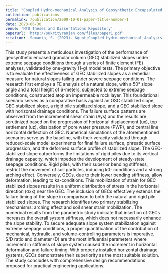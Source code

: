```yaml
---
title: "Coupled Hydro-mechanical Analysis of Geosynthetic Encapsulated Granular Columns (GEC) Stabilized Slope Subjected to Seepage Conditions"
collection: publications
permalink: /publication/2009-10-01-paper-title-number-1
date: 2023-06-30
venue: 'NTU Theses and Dissertations Repository'
paperurl: 'http://sukrityranjan.com/files/paper1.pdf'
citation: 'Samanta, S. (2023). &quot;Coupled Hydro-mechanical Analysis of Geosynthetic Encapsulated Granular Columns (GEC) Stabilized Slope Subjected to Seepage Conditions.&quot; <i>Journal 1</i>. 1(1).'
---
```


This study presents a meticulous investigation of the performance of geosynthetic encased granular column (GEC) stabilized slopes under extreme seepage conditions through a series of finite element (FE) analyses, validated by one-gravity (1-g) model tests. The primary objective is to evaluate the effectiveness of GEC stabilized slopes as a remedial measure for natural slopes failing under severe seepage conditions. The research first employs a FE analysis of a natural slope, with a 50° slope angle and a total height of 6-meters, subjected to extreme seepage conditions, constructed atop an impermeable rock layer. This foundational scenario serves as a comparative basis against an OSC stabilized slope, GEC stabilized slope, a rigid pile stabilized slope, and a GEC stabilized slope with horizontal drainage conditions. The failure surface patterns are observed from the incremental shear strain (Δγs) and the results are scrutinized based on the progression of horizontal displacement (ux), top settlement (uz), dissipation of pore water pressure (PWP), and central line horizontal deflection of GEC. Numerical simulations of the aforementioned scenarios serve as the baseline, with their veracity validated through reduced-scale model experiments for final failure surface, phreatic surface progression, and the deformed surface profile of stabilized slope. The GEC-stabilized slope outperforms the limitations of rigid piles due to its vertical drainage capacity, which impedes the development of steady-state seepage conditions. Rigid piles, with their superior bending stiffness, restrict the movement of soil particles, inducing k0- conditions and a strong arching effect. Conversely, GECs, due to their lower bending stiffness, allow deformation, leading to ka-conditions. This mobilization of strain for GEC stabilized slopes results in a uniform distribution of stress in the horizontal direction (σxx) near the GEC. The inclusion of GECs effectively extends the failure timing of the slope in comparison to both the natural and rigid pile stabilized slopes. The research identifies two primary stabilizing mechanisms: arching effect and soil shear strain mobilization. The numerical results from the parametric study indicate that insertion of GECs increases the overall system stiffness, which does not necessarily enhance the slope stability. To secure adequate slope system stabilization against extreme seepage conditions, a proper quantification of the contribution of mechanical, hydraulic, and volume-controlling parameters is imperative. S/D ratio and diameter (D) are the most influential parameters where increment in stiffness of slope system caused the increment in horizontal deformation and failure timing. With properly installed horizontal drainage systems, GECs demonstrate their superiority as the most suitable solution. The study concludes with comprehensive design recommendations proposed for practical engineering applications.